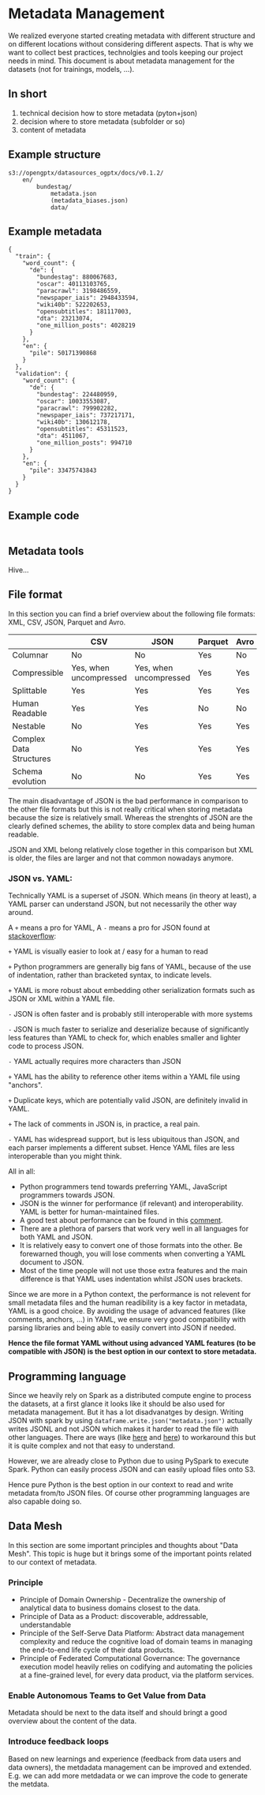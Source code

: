 
# Metadata Management

We realized everyone started creating metadata with different structure and on different locations without considering different aspects. That is why we want to collect best practices, technolgies and tools keeping our project needs in mind.
This document is about metadata management for the datasets (not for trainings, models, ...).

## In short


1. technical decision how to store metadata (pyton+json)
2. decision where to store metadata (subfolder or so)
3. content of metadata


## Example structure

```
s3://opengptx/datasources_ogptx/docs/v0.1.2/
    en/
        bundestag/
            metadata.json
            (metadata_biases.json)
            data/
```

## Example metadata 

```
{
  "train": {
    "word_count": {
      "de": {
        "bundestag": 880067683,
        "oscar": 40113103765,
        "paracrawl": 3198486559,
        "newspaper_iais": 2948433594,
        "wiki40b": 522202653,
        "opensubtitles": 181117003,
        "dta": 23213074,
        "one_million_posts": 4028219
      }
    },
    "en": {
      "pile": 50171390868
    }
  },
  "validation": {
    "word_count": {
      "de": {
        "bundestag": 224480959,
        "oscar": 10033553087,
        "paracrawl": 799902282,
        "newspaper_iais": 737217171,
        "wiki40b": 130612178,
        "opensubtitles": 45311523,
        "dta": 4511067,
        "one_million_posts": 994710
      }
    },
    "en": {
      "pile": 33475743843
    }
  }
}
```

## Example code

```

```





## Metadata tools

Hive...

## File format

In this section you can find a brief overview about the following file formats: XML, CSV, JSON, Parquet and Avro.

|                         | CSV                    | JSON                   | Parquet | Avro |
| ----------------------- | ---------------------- | ---------------------- | ------- | ---- |
| Columnar                | No                     | No                     | Yes     | No   |
| Compressible            | Yes, when uncompressed | Yes, when uncompressed | Yes     | Yes  |
| Splittable              | Yes                    | Yes                    | Yes     | Yes  |
| Human Readable          | Yes                    | Yes                    | No      | No   |
| Nestable                | No                     | Yes                    | Yes     | Yes  |
| Complex Data Structures | No                     | Yes                    | Yes     | Yes  |
| Schema evolution        | No                     | No                     | Yes     | Yes  |

The main disadvantage of JSON is the bad performance in comparison to the other file formats but this is not really critical when storing metadata because the size is relatively small. Whereas the strenghts of JSON are the clearly defined schemes, the ability to store complex data and being human readable.

JSON and XML belong relatively close together in this comparison but XML is older, the files are larger and not that common nowadays anymore.

### JSON vs. YAML:

Technically YAML is a superset of JSON. Which means (in theory at least), a YAML parser can understand JSON, but not necessarily the other way around.

A `+` means a pro for YAML, A `-` means a pro for JSON found at [stackoverflow](https://stackoverflow.com/questions/1726802/what-is-the-difference-between-yaml-and-json):

`+` YAML is visually easier to look at / easy for a human to read

`+` Python programmers are generally big fans of YAML, because of the use of indentation, rather than bracketed syntax, to indicate levels. 

`+` YAML is more robust about embedding other serialization formats such as JSON or XML within a YAML file.

`-` JSON is often faster and is probably still interoperable with more systems

`-` JSON is much faster to serialize and deserialize because of significantly less features than YAML to check for, which enables smaller and lighter code to process JSON.

`-` YAML actually requires more characters than JSON

`+` YAML has the ability to reference other items within a YAML file using "anchors".

`+` Duplicate keys, which are potentially valid JSON, are definitely invalid in YAML.

`+` The lack of comments in JSON is, in practice, a real pain.

`-` YAML has widespread support, but is less ubiquitous than JSON, and each parser implements a different subset. Hence YAML files are less interoperable than you might think.

All in all:
- Python programmers tend towards preferring YAML, JavaScript programmers towards JSON.
- JSON is the winner for performance (if relevant) and interoperability. YAML is better for human-maintained files.
- A good test about performance can be found in this [comment](https://stackoverflow.com/a/62843005). 
- There are a plethora of parsers that work very well in all languages for both YAML and JSON.
- It is relatively easy to convert one of those formats into the other. Be forewarned though, you will lose comments when converting a YAML document to JSON.
- Most of the time people will not use those extra features and the main difference is that YAML uses indentation whilst JSON uses brackets.

Since we are more in a Python context, the performance is not relevent for small metadata files and the human readibility is a key factor in metadata, YAML is a good choice. By avoiding the usage of advanced features (like comments, anchors, ...) in YAML, we ensure very good compatibility with parsing libraries and being able to easily convert into JSON if needed.

**Hence the file format YAML without using advanced YAML features (to be compatible with JSON) is the best option in our context to store metadata.**

## Programming language

Since we heavily rely on Spark as a distributed compute engine to process the datasets, at a first glance it looks like it should be also used for metadata management. But it has a lot disadvanatges by design. Writing JSON with spark by using `dataframe.write.json("metadata.json")` actually writes JSONL and not JSON which makes it harder to read the file with other languages. There are ways (like [here](https://stackoverflow.com/questions/58238563/write-spark-dataframe-as-array-of-json-pyspark) and [here](https://stackoverflow.com/questions/48503419/spark-dataframe-serialized-as-invalid-json)) to workaround this but it is quite complex and not that easy to understand.

However, we are already close to Python due to using PySpark to execute Spark. Python can easily process JSON and can easily upload files onto S3.

Hence pure Python is the best option in our context to read and write metadata from/to JSON files. Of course other programming languages are also capable doing so.

## Data Mesh

In this section are some important principles and thoughts about "Data Mesh". This topic is huge but it brings some of the important points related to our context of metadata.

### Principle

- Principle of Domain Ownership - Decentralize the ownership of analytical data to business domains closest to the data.
- Principle of Data as a Product: discoverable, addressable, understandable
- Principle of the Self-Serve Data Platform: Abstract data management complexity and reduce the cognitive load of domain teams in managing the end-to-end life cycle of their data products.
- Principle of Federated Computational Governance: The governance execution model heavily relies on codifying and automating the policies at a fine-grained level, for every data product, via the platform services.

### Enable Autonomous Teams to Get Value from Data

Metadata should be next to the data itself and should bringt a good overview about the content of the data.

### Introduce feedback loops

Based on new learnings and experience (feedback from data users and data owners), the metdadata management can be improved and extended. E.g. we can add more metdadata or we can improve the code to generate the metdata.